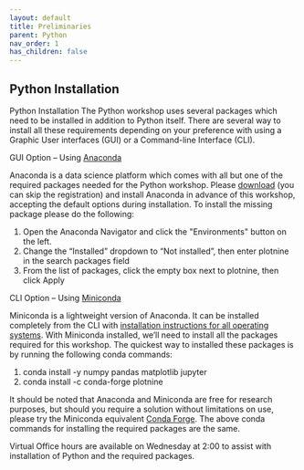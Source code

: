 ```yaml
---
layout: default
title: Preliminaries
parent: Python
nav_order: 1
has_children: false
---
```



## Python Installation

Python Installation
The Python workshop uses several packages which need to be installed in addition to Python itself. There are several way to install all these requirements depending on your preference with using a Graphic User interfaces (GUI) or a Command-line Interface (CLI).

GUI Option – Using [Anaconda](https://www.anaconda.com/)

Anaconda is a data science platform which comes with all but one of the required packages needed for the Python workshop. Please [download](https://www.anaconda.com/download) (you can skip the registration) and install Anaconda in advance of this workshop, accepting the default options during installation. To install the missing package please do the following: 
1.	Open the Anaconda Navigator and click the "Environments" button on the left.
2.	Change the “Installed” dropdown to “Not installed”,  then enter plotnine in the search packages field
3.	From the list of packages, click the empty box next to plotnine, then click Apply

CLI Option – Using [Miniconda](https://docs.anaconda.com/miniconda/)

Miniconda is a lightweight version of Anaconda. It can be installed completely from the CLI with [installation instructions for all operating systems](https://docs.anaconda.com/miniconda/install/#quick-command-line-install). With Miniconda installed, we’ll need to install all the packages required for this workshop. The quickest way to installed these packages is by running the following conda commands:
1.	conda install -y numpy pandas matplotlib jupyter
2.	conda install -c conda-forge plotnine

It should be noted that Anaconda and Miniconda are free for research purposes, but should you require a solution without limitations on use, please try the Miniconda equivalent [Conda Forge](https://conda-forge.org/). The above conda commands for installing the required packages are the same.

Virtual Office hours are available on Wednesday at 2:00 to assist with installation of Python and the required packages.
